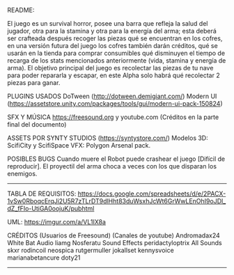 README:

El juego es un survival horror, posee una barra que refleja la salud del jugador, otra para la stamina y otra para la energía del arma; esta deberá ser crafteada después recoger las piezas qué se encuentran en los cofres, en una versión futura del juego los cofres también darán créditos, qué se usarán en la tienda para comprar consumibles qué disminuyen el tiempo de recarga de los stats mencionados anteriormente (vida, stamina y energía de arma). El objetivo principal del juego es recolectar las piezas de tu nave para poder repararla y escapar, en este Alpha solo habrá qué recolectar 2 piezas para ganar.

PLUGINS USADOS 
DoTween (http://dotween.demigiant.com/)
Modern UI (https://assetstore.unity.com/packages/tools/gui/modern-ui-pack-150824)
 
SFX Y MÚSICA
 https://freesound.org y youtube.com (Créditos en la parte final del documento)
 
ASSETS 
POR SYNTY STUDIOS (https://syntystore.com/) Modelos 3D: ScifiCity y ScifiSpace VFX: Polygon Arsenal pack.

POSIBLES BUGS 
Cuando muere el Robot puede crashear el juego [Difícil de reproducir].
El proyectil del arma choca a veces con los que disparan los enemigos.

----------------------------------------------------------------------------------------------------------------------------------------------

TABLA DE REQUISITOS: 
https://docs.google.com/spreadsheets/d/e/2PACX-1vSw0RboqcErqJi2U5R7zTLrDT9dlHht83duWsxhJcWt6GrWwLEnOhI9oJDl_dZ_fFIo-UtiGA0oojuK/pubhtml

UML: 
https://imgur.com/a/VL1IX8a

CRÉDITOS
(Usuarios de Freesound) (Canales de youtube) Andromadax24 White Bat Audio liamg Nosferatu Sound Effects peridactyloptrix All Sounds skxr rodincoil neospica rutgermuller jokallset kennysvoice marianabetancure doty21


----------------------------------------------------------------------------------------------------------------------------------------------
